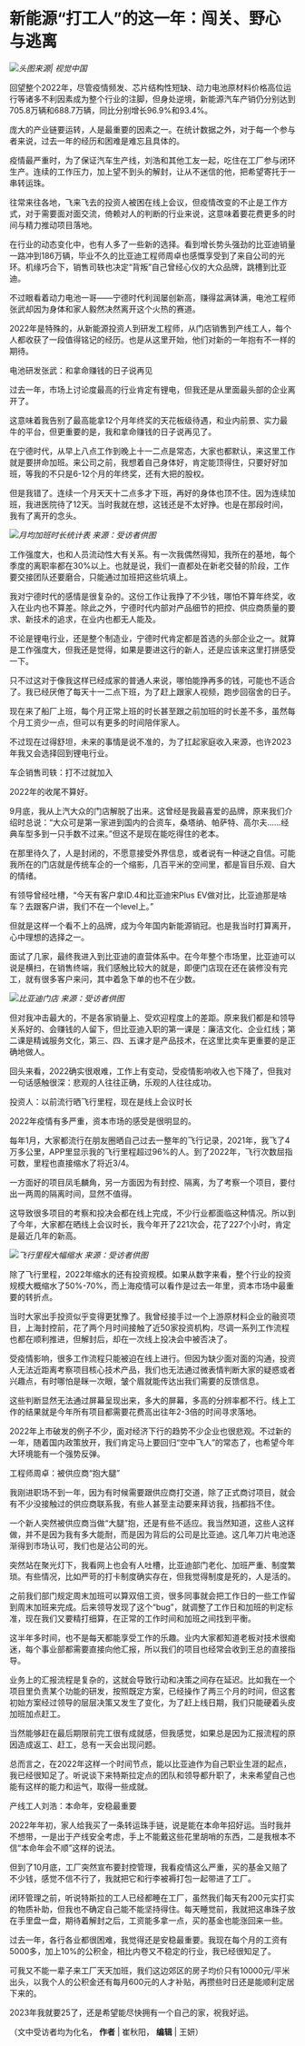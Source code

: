 # 新能源“打工人”的这一年：闯关、野心与逃离

![](https://inews.gtimg.com/news_bt/OnO-ZkB9CRokTof_1cLAt1Cj-FueVbPGI50GfOkKoZ0-gAA/1000)_头图来源| 视觉中国_

回望整个2022年，尽管疫情频发、芯片结构性短缺、动力电池原材料价格高位运行等诸多不利因素成为整个行业的注脚，但身处逆境，新能源汽车产销仍分别达到705.8万辆和688.7万辆，同比分别增长96.9%和93.4%。

庞大的产业链要运转，人是最重要的因素之一。在统计数据之外，对于每一个参与者来说，过去一年的经历和困难是难忘且具体的。

疫情最严重时，为了保证汽车生产线，刘浩和其他工友一起，吃住在工厂参与闭环生产。连续的工作压力，加上望不到头的解封，让从不迷信的他，把希望寄托于一串转运珠。

往常来往各地，飞来飞去的投资人被困在线上会议，但疫情改变的不止是工作方式，对于需要面对面交流，倚赖对人的判断的行业来说，这意味着要花费更多的时间与精力推动项目落地。

在行业的动态变化中，也有人多了一些新的选择。看到增长势头强劲的比亚迪销量一路冲到186万辆，毕业不久的比亚迪工程师周卓也感慨享受到了来自公司的光环。机缘巧合下，销售司轶也决定“背叛”自己曾经心仪的大众品牌，跳槽到比亚迪。

不过眼看着动力电池一哥——宁德时代利润屡创新高，赚得盆满钵满，电池工程师张武却因为身体和家人毅然决然离开这个火热的赛道。

2022年是特殊的，从新能源投资人到研发工程师，从门店销售到产线工人，每个人都收获了一段值得铭记的经历。也是从这里开始，他们对新的一年抱有不一样的期待。

电池研发张武：和拿命赚钱的日子说再见

过去一年，市场上讨论度最高的行业肯定有锂电，但我还是从里面最头部的企业离开了。

这意味着我告别了最高能拿12个月年终奖的天花板级待遇，和业内前景、实力最牛的平台，但更重要的是，我和拿命赚钱的日子说再见了。

在宁德时代，从早上八点工作到晚上十一二点是常态，大家也都默认，来这里工作就是要拼命加班。来公司之前，我想着自己身体好，肯定能顶得住，只要好好加班，等我的不只是6-12个月的年终奖，还有大把的股权。

但是我错了。连续一个月天天十二点多才下班，再好的身体也顶不住。因为连续加班，我进医院待了12天。当时我就在想，这钱还是不太好挣。也是在那段时间，我有了离开的念头。

![](https://inews.gtimg.com/news_bt/O-ekZDfUahH1-CxXXP03oVprbNRHEW2NBgezitbQ7_mvcAA/1000)_月均加班时长统计表
来源：受访者供图_

工作强度大，也和人员流动性大有关系。有一次我偶然得知，我所在的基地，每个季度的离职率都在30%以上。也就是说，我们一直都处在新老交替的阶段，工作要交接团队还要磨合，只能通过加班把这些坑填上。

我对宁德时代的感情是很复杂的。这份工作让我挣了不少钱，哪怕不算年终奖，收入在业内也不算差。除此之外，宁德时代内部对产品细节的把控、供应商质量的要求、新技术的追求，在业内也都无人能及。

不论是锂电行业，还是整个制造业，宁德时代肯定都是首选的头部企业之一。就算是工作强度大，但我还是觉得，如果是要进这行的新人，还是应该来这里打拼感受一下。

只不过这对于像我这样已经成家的普通人来说，哪怕能挣再多的钱，可能也不适合了。我已经厌倦了每天十一二点下班，为了赶上跟家人视频，跑步回宿舍的日子。

现在来了船厂上班，每个月正常上班的时长甚至跟之前加班的时长差不多，虽然每个月工资少一点，但可以有更多的时间陪伴家人。

不过现在过得舒坦，未来的事情是说不准的，为了扛起家庭收入来源，也许2023年我又会选择回到锂电行业。

车企销售司轶：打不过就加入

2022年的收尾不算好。

9月底，我从上汽大众的门店解脱了出来。这曾经是我最喜爱的品牌，原来我们介绍时总说：“大众可是第一家进到国内的合资车，桑塔纳、帕萨特、高尔夫......经典车型多到一只手数不过来。”但这不是现在能吃得住的老本。

在那里待久了，人是封闭的，不愿意接受外界信息，或者说有一种谜之自信。可能我所在的门店就是传统车企的一个缩影，几百平米的空间里，都是盲目乐观、自大的情绪。

有领导曾经吐槽，“今天有客户拿ID.4和比亚迪宋Plus EV做对比，比亚迪那是啥车？去跟客户讲，我们不在一个level上。”

但就是这样一个看不上的品牌，成为今年国内新能源销冠。也是我当时打算离开，心中理想的选择之一。

面试了几家，最终我进入到比亚迪的直营体系中。在今年整个市场里，比亚迪可以说是横扫，在销售终端，我们感触比较大的就是，即便门店现在还在装修没有完工，就有很多客户来问，其中着急下单的也不在少数。

![](https://inews.gtimg.com/news_bt/O4wB5gMRPtLpJqhdbaVE2jmvwIR2eXuLpyt6-lpnHiImMAA/1000)_比亚迪门店
来源：受访者供图_

但对我冲击最大的，不是各家销量上、受欢迎程度上的差距。原来我们都是和领导关系好的、会赚钱的人留下，但比亚迪入职的第一课是：廉洁文化、企业红线；第二课是精诚服务文化，第三、四、五课才是产品技术，在这里比卖车更重要的是正确地做人。

回头来看，2022确实很艰难，工作上有变动，受疫情影响收入也下降了，但我对一句话感触很深：悲观的人往往正确，乐观的人往往成功。

投资人：以前流行晒飞行里程，现在是线上会议时长

2022年疫情有多严重，资本市场的感受是很明显的。

每年1月，大家都流行在朋友圈晒自己过去一整年的飞行记录，2021年，我飞了4万多公里，APP里显示我的飞行里程超过96%的人。到了2022年，飞行次数屈指可数，里程也直接缩水了将近3/4。

一方面好的项目凤毛麟角，另一方面因为有封控、隔离，为了考察一个项目，要付出一两周的隔离时间，显然不值得。

这导致很多项目的考察和投决会都在线上完成，不少行业都面临这种情况。所以到了今年，大家都在晒线上会议时长，我今年开了221次会，花了227个小时，肯定是最近几年的新高。

![](https://inews.gtimg.com/news_bt/OrLDrXo4CmSacjv2xgdXOmXypkVQsJrcA85wZETpnaRjEAA/1000)_飞行里程大幅缩水
来源：受访者供图_

除了飞行里程，2022年缩水的还有投资规模。如果从数字来看，整个行业的投资规模大概缩水了50%-70%，而上海疫情可以看作是过去一年里，资本市场中最重要的转折点。

当时大家出手投资似乎变得更犹豫了。我曾经接手过一个上游原材料企业的融资项目，上海封控前，花了两个月时间接触了近50家投资机构，尽调一系列工作流程也都在顺利推进，但解封后，却在一次线上投决会中被否决了。

受疫情影响，很多工作流程只能被迫在线上进行。但因为缺少面对面的沟通，投资人无法近距离考察项目核心技术产品，我们也无法通过微表情判断大家的疑惑或者兴趣点，有时哪怕是眯一次眼，皱个眉就能传达出我们需要的反馈信息。

这些判断显然无法通过屏幕呈现出来，多大的屏幕，多高的分辨率都不行。线上工作的结果就是今年所有项目都需要花费高出往年2-3倍的时间寻求落地。

2022年上市破发的例子不少，面对经济下行的趋势不少企业也很悲观。不过新的一年，随着国内政策放开，我们肯定马上要回归“空中飞人”的常态了，也希望今年大环境能有一个强势反弹。

工程师周卓：被供应商“抱大腿”

我刚进职场不到一年，因为有时候需要跟供应商打交道，除了正式商讨项目，就会有不少没接触过的供应商联系我，有些人甚至主动要来拜访我，挡都挡不住。

一个新人突然被供应商当做“大腿”抱，还是有些不适应。我当然知道，这些人这样做，并不是因为我有多大能耐，而是因为背后的公司是比亚迪。这几年刀片电池逐渐得到市场认可，我们也是沾公司的光。

突然站在聚光灯下，我看网上也会有人吐槽，比亚迪部门老化、加班严重、制度繁琐。有些情况，比如严苛的打卡制度确实存在，但我觉得制度是死的，人是活的。

之前我们部门规定周末加班可以算双倍工资，很多同事就会把工作日的一些工作留到周末加班来完成。后来领导发现了这个“bug”，就调整了工作日和加班的判定标准，现在我们又要精打细算，在正常的工作时间和加班之间找到平衡。

这半年多时间，也不是每天都能享受工作的乐趣。业内大家都知道老板对技术很痴迷，每个事业部都需要直接向他汇报，所以我们的项目也经常会收到王总的直接指导。

业务上的汇报流程是复杂的，这就会导致行动和决策之间存在延迟。比如我在一个项目里负责某个功能的研发，按照既定方案，已经操作了两三个月的时间，但这套初始方案经过领导的层层决策又发生了变化，为了赶上线日期，我们只能硬着头皮加班加点赶工。

当然能够赶在最后期限前完工很有成就感，但我感觉，如果总是因为汇报流程的原因造成返工、赶工，总有一天会出现问题。

总而言之，在2022年这样一个时间节点，能以比亚迪作为自己职业生涯的起点，我已经很知足了。听说谈下来特斯拉定点的团队和领导都升职了，未来希望自己也能有这样的能力和运气，取得一些成就。

产线工人刘浩：本命年，安稳最重要

2022年年初，家人给我买了一条转运珠手链，说是能在本命年招好运。当时我并不想带，一是出于产线安全考虑，手上不能戴这些花里胡哨的东西，二是我根本不信“本命年会不顺”这样的说法。

但到了10月底，工厂突然宣布要封控管理，我看疫情这么严重，买的基金又赔了不少钱，感觉不信不行了，我就把它和行李被褥打包一起带进了工厂。

闭环管理之前，听说特斯拉的工人已经都睡在工厂，虽然我们每天有200元实打实的物质补助，但我也不确定自己能不能坚持得住。每天睡觉前，我就把这串珠子放在手里盘一盘，期待着解封之后，工资能多拿一点，买的基金也能涨回来一些。

过去一年，各行各业都很困难，我觉得还是安稳最重要。我现在每个月的工资有5000多，加上10%的公积金，相比内卷又不稳定的行业，我已经很知足了。

可我又不能一辈子来工厂天天加班，我们这边郊区的房子均价只有10000元/平米出头，以我个人的公积金还有每月600元的人才补贴，再攒些时日还是能顺利定居下来的。

2023年我就要25了，还是希望能尽快拥有一个自己的家，祝我好运。

（文中受访者均为化名， **作者** | 崔秋阳， **编辑** | 王妍）

